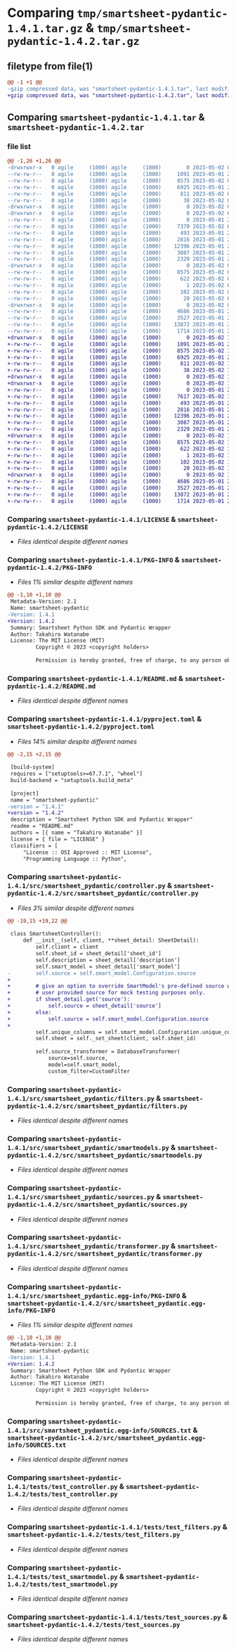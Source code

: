 # Comparing `tmp/smartsheet-pydantic-1.4.1.tar.gz` & `tmp/smartsheet-pydantic-1.4.2.tar.gz`

## filetype from file(1)

```diff
@@ -1 +1 @@
-gzip compressed data, was "smartsheet-pydantic-1.4.1.tar", last modified: Tue May  2 02:40:40 2023, max compression
+gzip compressed data, was "smartsheet-pydantic-1.4.2.tar", last modified: Tue May  2 18:16:41 2023, max compression
```

## Comparing `smartsheet-pydantic-1.4.1.tar` & `smartsheet-pydantic-1.4.2.tar`

### file list

```diff
@@ -1,26 +1,26 @@
-drwxrwxr-x   0 agile     (1000) agile     (1000)        0 2023-05-02 02:40:40.064898 smartsheet-pydantic-1.4.1/
--rw-rw-r--   0 agile     (1000) agile     (1000)     1091 2023-05-01 22:13:12.000000 smartsheet-pydantic-1.4.1/LICENSE
--rw-rw-r--   0 agile     (1000) agile     (1000)     8575 2023-05-02 02:40:40.064898 smartsheet-pydantic-1.4.1/PKG-INFO
--rw-rw-r--   0 agile     (1000) agile     (1000)     6925 2023-05-01 22:13:12.000000 smartsheet-pydantic-1.4.1/README.md
--rw-rw-r--   0 agile     (1000) agile     (1000)      811 2023-05-02 02:38:43.000000 smartsheet-pydantic-1.4.1/pyproject.toml
--rw-rw-r--   0 agile     (1000) agile     (1000)       38 2023-05-02 02:40:40.064898 smartsheet-pydantic-1.4.1/setup.cfg
-drwxrwxr-x   0 agile     (1000) agile     (1000)        0 2023-05-02 02:40:40.064898 smartsheet-pydantic-1.4.1/src/
-drwxrwxr-x   0 agile     (1000) agile     (1000)        0 2023-05-02 02:40:40.064898 smartsheet-pydantic-1.4.1/src/smartsheet_pydantic/
--rw-rw-r--   0 agile     (1000) agile     (1000)        0 2023-05-01 22:13:12.000000 smartsheet-pydantic-1.4.1/src/smartsheet_pydantic/__init__.py
--rw-rw-r--   0 agile     (1000) agile     (1000)     7370 2023-05-02 02:38:26.000000 smartsheet-pydantic-1.4.1/src/smartsheet_pydantic/controller.py
--rw-rw-r--   0 agile     (1000) agile     (1000)      493 2023-05-01 22:13:12.000000 smartsheet-pydantic-1.4.1/src/smartsheet_pydantic/debug_logger.py
--rw-rw-r--   0 agile     (1000) agile     (1000)     2816 2023-05-01 22:13:12.000000 smartsheet-pydantic-1.4.1/src/smartsheet_pydantic/filters.py
--rw-rw-r--   0 agile     (1000) agile     (1000)    12396 2023-05-01 22:13:12.000000 smartsheet-pydantic-1.4.1/src/smartsheet_pydantic/smartmodels.py
--rw-rw-r--   0 agile     (1000) agile     (1000)     3087 2023-05-01 22:53:34.000000 smartsheet-pydantic-1.4.1/src/smartsheet_pydantic/sources.py
--rw-rw-r--   0 agile     (1000) agile     (1000)     2329 2023-05-01 22:13:12.000000 smartsheet-pydantic-1.4.1/src/smartsheet_pydantic/transformer.py
-drwxrwxr-x   0 agile     (1000) agile     (1000)        0 2023-05-02 02:40:40.064898 smartsheet-pydantic-1.4.1/src/smartsheet_pydantic.egg-info/
--rw-rw-r--   0 agile     (1000) agile     (1000)     8575 2023-05-02 02:40:40.000000 smartsheet-pydantic-1.4.1/src/smartsheet_pydantic.egg-info/PKG-INFO
--rw-rw-r--   0 agile     (1000) agile     (1000)      622 2023-05-02 02:40:40.000000 smartsheet-pydantic-1.4.1/src/smartsheet_pydantic.egg-info/SOURCES.txt
--rw-rw-r--   0 agile     (1000) agile     (1000)        1 2023-05-02 02:40:40.000000 smartsheet-pydantic-1.4.1/src/smartsheet_pydantic.egg-info/dependency_links.txt
--rw-rw-r--   0 agile     (1000) agile     (1000)      102 2023-05-02 02:40:40.000000 smartsheet-pydantic-1.4.1/src/smartsheet_pydantic.egg-info/requires.txt
--rw-rw-r--   0 agile     (1000) agile     (1000)       20 2023-05-02 02:40:40.000000 smartsheet-pydantic-1.4.1/src/smartsheet_pydantic.egg-info/top_level.txt
-drwxrwxr-x   0 agile     (1000) agile     (1000)        0 2023-05-02 02:40:40.064898 smartsheet-pydantic-1.4.1/tests/
--rw-rw-r--   0 agile     (1000) agile     (1000)     4686 2023-05-01 22:13:12.000000 smartsheet-pydantic-1.4.1/tests/test_controller.py
--rw-rw-r--   0 agile     (1000) agile     (1000)     3527 2023-05-01 22:13:12.000000 smartsheet-pydantic-1.4.1/tests/test_filters.py
--rw-rw-r--   0 agile     (1000) agile     (1000)    13872 2023-05-01 22:13:12.000000 smartsheet-pydantic-1.4.1/tests/test_smartmodel.py
--rw-rw-r--   0 agile     (1000) agile     (1000)     1714 2023-05-01 22:13:12.000000 smartsheet-pydantic-1.4.1/tests/test_sources.py
+drwxrwxr-x   0 agile     (1000) agile     (1000)        0 2023-05-02 18:16:41.685139 smartsheet-pydantic-1.4.2/
+-rw-rw-r--   0 agile     (1000) agile     (1000)     1091 2023-05-01 22:13:12.000000 smartsheet-pydantic-1.4.2/LICENSE
+-rw-rw-r--   0 agile     (1000) agile     (1000)     8575 2023-05-02 18:16:41.685139 smartsheet-pydantic-1.4.2/PKG-INFO
+-rw-rw-r--   0 agile     (1000) agile     (1000)     6925 2023-05-01 22:13:12.000000 smartsheet-pydantic-1.4.2/README.md
+-rw-rw-r--   0 agile     (1000) agile     (1000)      811 2023-05-02 18:16:18.000000 smartsheet-pydantic-1.4.2/pyproject.toml
+-rw-rw-r--   0 agile     (1000) agile     (1000)       38 2023-05-02 18:16:41.685139 smartsheet-pydantic-1.4.2/setup.cfg
+drwxrwxr-x   0 agile     (1000) agile     (1000)        0 2023-05-02 18:16:41.685139 smartsheet-pydantic-1.4.2/src/
+drwxrwxr-x   0 agile     (1000) agile     (1000)        0 2023-05-02 18:16:41.685139 smartsheet-pydantic-1.4.2/src/smartsheet_pydantic/
+-rw-rw-r--   0 agile     (1000) agile     (1000)        0 2023-05-01 22:13:12.000000 smartsheet-pydantic-1.4.2/src/smartsheet_pydantic/__init__.py
+-rw-rw-r--   0 agile     (1000) agile     (1000)     7617 2023-05-02 18:16:18.000000 smartsheet-pydantic-1.4.2/src/smartsheet_pydantic/controller.py
+-rw-rw-r--   0 agile     (1000) agile     (1000)      493 2023-05-01 22:13:12.000000 smartsheet-pydantic-1.4.2/src/smartsheet_pydantic/debug_logger.py
+-rw-rw-r--   0 agile     (1000) agile     (1000)     2816 2023-05-01 22:13:12.000000 smartsheet-pydantic-1.4.2/src/smartsheet_pydantic/filters.py
+-rw-rw-r--   0 agile     (1000) agile     (1000)    12396 2023-05-01 22:13:12.000000 smartsheet-pydantic-1.4.2/src/smartsheet_pydantic/smartmodels.py
+-rw-rw-r--   0 agile     (1000) agile     (1000)     3087 2023-05-01 22:53:34.000000 smartsheet-pydantic-1.4.2/src/smartsheet_pydantic/sources.py
+-rw-rw-r--   0 agile     (1000) agile     (1000)     2329 2023-05-01 22:13:12.000000 smartsheet-pydantic-1.4.2/src/smartsheet_pydantic/transformer.py
+drwxrwxr-x   0 agile     (1000) agile     (1000)        0 2023-05-02 18:16:41.685139 smartsheet-pydantic-1.4.2/src/smartsheet_pydantic.egg-info/
+-rw-rw-r--   0 agile     (1000) agile     (1000)     8575 2023-05-02 18:16:41.000000 smartsheet-pydantic-1.4.2/src/smartsheet_pydantic.egg-info/PKG-INFO
+-rw-rw-r--   0 agile     (1000) agile     (1000)      622 2023-05-02 18:16:41.000000 smartsheet-pydantic-1.4.2/src/smartsheet_pydantic.egg-info/SOURCES.txt
+-rw-rw-r--   0 agile     (1000) agile     (1000)        1 2023-05-02 18:16:41.000000 smartsheet-pydantic-1.4.2/src/smartsheet_pydantic.egg-info/dependency_links.txt
+-rw-rw-r--   0 agile     (1000) agile     (1000)      102 2023-05-02 18:16:41.000000 smartsheet-pydantic-1.4.2/src/smartsheet_pydantic.egg-info/requires.txt
+-rw-rw-r--   0 agile     (1000) agile     (1000)       20 2023-05-02 18:16:41.000000 smartsheet-pydantic-1.4.2/src/smartsheet_pydantic.egg-info/top_level.txt
+drwxrwxr-x   0 agile     (1000) agile     (1000)        0 2023-05-02 18:16:41.685139 smartsheet-pydantic-1.4.2/tests/
+-rw-rw-r--   0 agile     (1000) agile     (1000)     4686 2023-05-01 22:13:12.000000 smartsheet-pydantic-1.4.2/tests/test_controller.py
+-rw-rw-r--   0 agile     (1000) agile     (1000)     3527 2023-05-01 22:13:12.000000 smartsheet-pydantic-1.4.2/tests/test_filters.py
+-rw-rw-r--   0 agile     (1000) agile     (1000)    13872 2023-05-01 22:13:12.000000 smartsheet-pydantic-1.4.2/tests/test_smartmodel.py
+-rw-rw-r--   0 agile     (1000) agile     (1000)     1714 2023-05-01 22:13:12.000000 smartsheet-pydantic-1.4.2/tests/test_sources.py
```

### Comparing `smartsheet-pydantic-1.4.1/LICENSE` & `smartsheet-pydantic-1.4.2/LICENSE`

 * *Files identical despite different names*

### Comparing `smartsheet-pydantic-1.4.1/PKG-INFO` & `smartsheet-pydantic-1.4.2/PKG-INFO`

 * *Files 1% similar despite different names*

```diff
@@ -1,10 +1,10 @@
 Metadata-Version: 2.1
 Name: smartsheet-pydantic
-Version: 1.4.1
+Version: 1.4.2
 Summary: Smartsheet Python SDK and Pydantic Wrapper
 Author: Takahiro Watanabe
 License: The MIT License (MIT)
         Copyright © 2023 <copyright holders>
         
         Permission is hereby granted, free of charge, to any person obtaining a copy of this software and associated documentation files (the “Software”), to deal in the Software without restriction, including without limitation the rights to use, copy, modify, merge, publish, distribute, sublicense, and/or sell copies of the Software, and to permit persons to whom the Software is furnished to do so, subject to the following conditions:
```

### Comparing `smartsheet-pydantic-1.4.1/README.md` & `smartsheet-pydantic-1.4.2/README.md`

 * *Files identical despite different names*

### Comparing `smartsheet-pydantic-1.4.1/pyproject.toml` & `smartsheet-pydantic-1.4.2/pyproject.toml`

 * *Files 14% similar despite different names*

```diff
@@ -2,15 +2,15 @@
 
 [build-system]
 requires = ["setuptools>=67.7.1", "wheel"]
 build-backend = "setuptools.build_meta"
 
 [project]
 name = "smartsheet-pydantic"
-version = "1.4.1"
+version = "1.4.2"
 description = "Smartsheet Python SDK and Pydantic Wrapper"
 readme = "README.md"
 authors = [{ name = "Takahiro Watanabe" }]
 license = { file = "LICENSE" }
 classifiers = [
     "License :: OSI Approved :: MIT License",
     "Programming Language :: Python",
```

### Comparing `smartsheet-pydantic-1.4.1/src/smartsheet_pydantic/controller.py` & `smartsheet-pydantic-1.4.2/src/smartsheet_pydantic/controller.py`

 * *Files 3% similar despite different names*

```diff
@@ -19,15 +19,22 @@
 
 class SmartsheetController():
     def __init__(self, client, **sheet_detail: SheetDetail):
         self.client = client
         self.sheet_id = sheet_detail['sheet_id']
         self.description = sheet_detail['description']
         self.smart_model = sheet_detail['smart_model']
-        self.source = self.smart_model.Configuration.source
+
+        # give an option to override SmartModel's pre-defined source with a
+        # user provided source for mock testing purposes only.
+        if sheet_detail.get('source'):
+            self.source = sheet_detail['source']
+        else:
+            self.source = self.smart_model.Configuration.source
+
         self.unique_columns = self.smart_model.Configuration.unique_columns
         self.sheet = self._set_sheet(client, self.sheet_id)
 
         self.source_transformer = DatabaseTransformer(
             source=self.source,
             model=self.smart_model,
             custom_filter=CustomFilter
```

### Comparing `smartsheet-pydantic-1.4.1/src/smartsheet_pydantic/filters.py` & `smartsheet-pydantic-1.4.2/src/smartsheet_pydantic/filters.py`

 * *Files identical despite different names*

### Comparing `smartsheet-pydantic-1.4.1/src/smartsheet_pydantic/smartmodels.py` & `smartsheet-pydantic-1.4.2/src/smartsheet_pydantic/smartmodels.py`

 * *Files identical despite different names*

### Comparing `smartsheet-pydantic-1.4.1/src/smartsheet_pydantic/sources.py` & `smartsheet-pydantic-1.4.2/src/smartsheet_pydantic/sources.py`

 * *Files identical despite different names*

### Comparing `smartsheet-pydantic-1.4.1/src/smartsheet_pydantic/transformer.py` & `smartsheet-pydantic-1.4.2/src/smartsheet_pydantic/transformer.py`

 * *Files identical despite different names*

### Comparing `smartsheet-pydantic-1.4.1/src/smartsheet_pydantic.egg-info/PKG-INFO` & `smartsheet-pydantic-1.4.2/src/smartsheet_pydantic.egg-info/PKG-INFO`

 * *Files 1% similar despite different names*

```diff
@@ -1,10 +1,10 @@
 Metadata-Version: 2.1
 Name: smartsheet-pydantic
-Version: 1.4.1
+Version: 1.4.2
 Summary: Smartsheet Python SDK and Pydantic Wrapper
 Author: Takahiro Watanabe
 License: The MIT License (MIT)
         Copyright © 2023 <copyright holders>
         
         Permission is hereby granted, free of charge, to any person obtaining a copy of this software and associated documentation files (the “Software”), to deal in the Software without restriction, including without limitation the rights to use, copy, modify, merge, publish, distribute, sublicense, and/or sell copies of the Software, and to permit persons to whom the Software is furnished to do so, subject to the following conditions:
```

### Comparing `smartsheet-pydantic-1.4.1/src/smartsheet_pydantic.egg-info/SOURCES.txt` & `smartsheet-pydantic-1.4.2/src/smartsheet_pydantic.egg-info/SOURCES.txt`

 * *Files identical despite different names*

### Comparing `smartsheet-pydantic-1.4.1/tests/test_controller.py` & `smartsheet-pydantic-1.4.2/tests/test_controller.py`

 * *Files identical despite different names*

### Comparing `smartsheet-pydantic-1.4.1/tests/test_filters.py` & `smartsheet-pydantic-1.4.2/tests/test_filters.py`

 * *Files identical despite different names*

### Comparing `smartsheet-pydantic-1.4.1/tests/test_smartmodel.py` & `smartsheet-pydantic-1.4.2/tests/test_smartmodel.py`

 * *Files identical despite different names*

### Comparing `smartsheet-pydantic-1.4.1/tests/test_sources.py` & `smartsheet-pydantic-1.4.2/tests/test_sources.py`

 * *Files identical despite different names*

